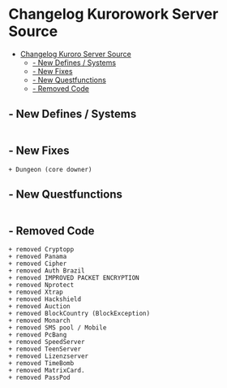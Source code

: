 
# Changelog Kurorowork Server Source

- [Changelog Kuroro Server Source](#changelog-kurorowork-server-source)
  * [- New Defines / Systems](#--new-defines---systems)
  * [- New Fixes](#--new-fixes)
  * [- New Questfunctions](#--new-questfunctions)
  * [- Removed Code](#--removed-code)

## - New Defines / Systems
```
```
## - New Fixes
```
+ Dungeon (core downer)
```
## - New Questfunctions 
```
```
## - Removed Code
```
+ removed Cryptopp 
+ removed Panama 
+ removed Cipher
+ removed Auth Brazil 
+ removed IMPROVED PACKET ENCRYPTION 
+ removed Nprotect
+ removed Xtrap
+ removed Hackshield
+ removed Auction
+ removed BlockCountry (BlockException)
+ removed Monarch
+ removed SMS pool / Mobile
+ removed PcBang
+ removed SpeedServer
+ removed TeenServer
+ removed Lizenzserver
+ removed TimeBomb
+ removed MatrixCard.
+ removed PassPod
```



